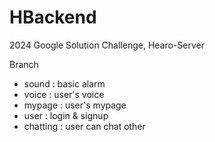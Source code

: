 # HBackend
2024 Google Solution Challenge, Hearo-Server

Branch
- sound : basic alarm
- voice : user's voice
- mypage : user's mypage
- user : login & signup
- chatting : user can chat other
